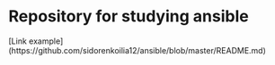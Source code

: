 <h1> Repository for studying ansible</h1>
[Link example](https://github.com/sidorenkoilia12/ansible/blob/master/README.md)
<https://github.com/sidorenkoilia12/ansible/blob/master/README.md>
